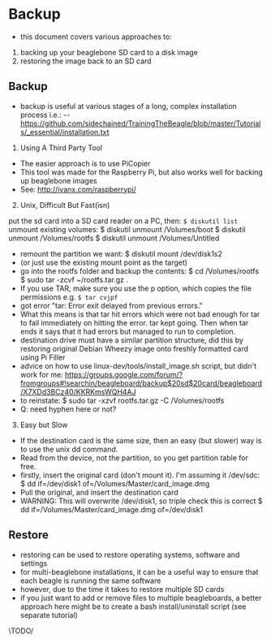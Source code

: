 # Backup

- this document covers various approaches to:
1. backing up your beaglebone SD card to a disk image
2. restoring the image back to an SD card

## Backup

- backup is useful at various stages of a long, complex installation process i.e.:
-- https://github.com/sidechained/TrainingTheBeagle/blob/master/Tutorials/_essential/installation.txt

1. Using A Third Party Tool

- The easier approach is to use PiCopier
- This tool was made for the Raspberry Pi, but also works well for backing up beaglebone images
- See: http://ivanx.com/raspberrypi/

2. Unix, Difficult But Fast(isn)

put the sd card into a SD card reader on a PC, then:
```$ diskutil list```
unmount existing volumes:
    $ diskutil unmount /Volumes/boot
    $ diskutil unmount /Volumes/rootfs
    $ diskutil unmount /Volumes/Untitled

- remount the partition we want:
    $ diskutil mount /dev/disk1s2
- (or just use the existing mount point as the target)
- go into the rootfs folder and backup the contents:
    $ cd /Volumes/rootfs
    $ sudo tar -zcvf ~/rootfs.tar.gz .
- If you use TAR, make sure you use the p option, which copies the file permissions e.g. `$ tar cvjpf`
- got error "tar: Error exit delayed from previous errors."
- What this means is that tar hit errors which were not bad enough for tar to fail immediately on hitting the error. tar kept going. Then when tar ends it says that it had errors but managed to run to completion.
- destination drive must have a similar partition structure, did this by restoring original Debian Wheezy image onto freshly formatted card using Pi Filler
- advice on how to use linux-dev/tools/install_image.sh script, but didn't work for me:
https://groups.google.com/forum/?fromgroups#!searchin/beagleboard/backup$20sd$20card/beagleboard/X7XDd3BCz40/KKRKmsWQH4AJ
- to reinstate:
    $ sudo tar -xzvf rootfs.tar.gz -C /Volumes/rootfs
- Q: need hyphen here or not?

3. Easy but Slow

- If the destination card is the same size, then an easy (but slower) way is to use the unix dd command.
- Read from the device, not the partition, so you get partition table for free.
- firstly, insert the original card (don't mount it). I'm assuming it /dev/sdc:
    $ dd if=/dev/disk1 of=/Volumes/Master/card_image.dmg
- Pull the original, and insert the destination card
- WARNING: This will overwrite /dev/disk1, so triple check this is correct
    $ dd if=/Volumes/Master/card_image.dmg of=/dev/disk1

## Restore

- restoring can be used to restore operating systems, software and settings
- for multi-beaglebone installations, it can be a useful way to ensure that each beagle is running the same software
- however, due to the time it takes to restore multiple SD cards
- if you just want to add or remove files to multiple beagleboards, a better approach here might be to create a bash install/uninstall script (see separate tutorial)

\TODO/




